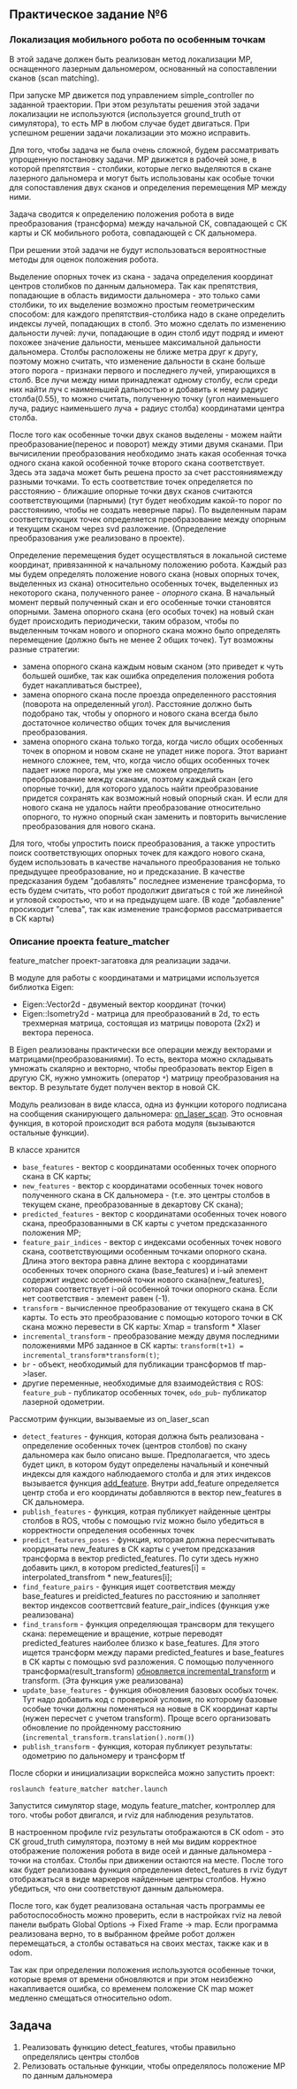 ## Практическое задание №6  
### Локализация мобильного робота по особенным точкам
В этой задаче должен быть реализован метод локализации МР, оснащенного лазерным дальномером, основанный на сопоставлении сканов (scan matching). 

При запуске МР движется под управлением simple_controller по заданной траектории. При этом результаты решения этой задачи локализации не используются (используется ground_truth от симулятора), то есть МР в любом случае будет двигаться. При успешном решении задачи локализации это можно исправить.

Для того, чтобы задача не была очень сложной, будем рассматривать упрощенную постановку задачи. МР движется в рабочей зоне, в которой препятствия - столбики, которые легко выделяются в скане лазерного дальномера и могут быть использованы как особые точки для сопоставления двух сканов и определения перемещения МР между ними.

Задача сводится к определению положения робота в виде преобразования (трансформа) между начальной СК, совпадающей с СК карты и СК мобильного робота, совпадающей с СК дальномера.

При решении этой задачи не будут использоваться вероятностные методы для оценок положения робота.


Выделение опорных точек из скана - задача определения координат центров столибков по данным дальномера. Так как препятствия, попадающие в область видимости дальномера - это только сами столбики, то их выделение возможно простым геометрическим способом: для каждого препятствия-столбика надо в скане определить индексы лучей, попадающих в столб. Это можно сделать по изменению дальности лучей: лучи, попадающие в один столб идут подряд и имеют похожее значение дальности, меньшее максимальной дальности дальномера. Столбы расположены не ближе метра друг к другу, поэтому можно считать, что изменение дальности в скане больше этого порога - признаки первого и последнего лучей, упирающихся в столб. Все лучи между ними принадлежат одному столбу, если среди них найти луч с наименьшей дальностью и добавить к нему радиус столба(0.55), то можно считать, полученную точку (угол наименьшего луча, радиус наименьшего луча + радиус столба) координатами центра столба.

После того как особенные точки двух сканов выделены - можем найти преобразование(перенос и поворот) между этими двумя сканами. При вычисилении преобразования необходимо знать какая особенная точка одного скана какой особенной точке второго скана соответствует. Здесь эта задача может быть решена просто за счет расстояниямежду разными точками. То есть соответствие точек определяется по расстоянию - ближашие опорные точки двух сканов считаются соответствующими (парными) (тут будет необходим какой-то порог по расстояниию, чтобы не создать неверные пары). По выделенным парам соответствующих точек определяется преобразование между опорным и текущим сканом через svd разложение. (Определение преобразования уже реализовано в проекте).

Определение перемещения будет осуществляться в локальной системе координат, привязаннной к начальному положению робота. Каждый раз мы будем определять положение нового скана (новых опорных точек, выделенных из скана) относительно особенных точек, выделенных из некоторого скана, полученного ранее - *опорного* скана. В начальный момент первый полученный скан и его особенные точки становятся опорными. Замена опорного скана (его особых точек) на новый скан будет происходить периодически, таким образом, чтобы по выделенным точкам нового и опорного скана можно было определять перемещение (должно быть не менее 2 общих точек). Тут возможны разные стратегии: 
- замена опорного скана каждым новым сканом (это приведет к чуть большей ошибке, так как ошибка определения положения робота будет накапливаться быстрее), 
- замена опорного скана после проезда определенного расстояния (поворота на определенный угол). Расстояние должно быть подобрано так, чтобы у опорного и нового скана всегда было достаточное количество общих точек для вычисления преобразования.
- замена опорного скана только тогда, когда число общих особенных точек в опорном и новом скане не упадет ниже порога. Этот вариант немного сложнее, тем, что, когда число общих особенных точек падает ниже порога, мы уже не сможем определить преобразование между сканами, поэтому каждый скан (его опорные точки), для которого удалось найти преобразование придется сохранять как возможный новый опорный скан. И если для нового скана не удалось найти преобразование относительно опорного, то нужно опорный скан заменить и повторить вычисление преобразования для нового скана.

Для того, чтобы упростить поиск преобразования, а также упростить поиск соответствующих опорных точек для каждого нового скана, будем использовать в качестве начального преобразования не только предыдущее преобразование, но и предсказание. В качестве предсказания будем "добавлять" последнее изменение трансформа, то есть будем считать, что робот продолжит двигаться с той же линейной и угловой скоростью, что и на предыдущем шаге. (В коде "добавление" просиходит "слева", так как изменение трансформов рассматривается в СК карты)

### Описание проекта feature_matcher
feature_matcher проект-загатовка для реализации задачи.  

В модуле для работы с координатами и матрицами используется библиотка Eigen:
- Eigen::Vector2d - двуменый вектор координат (точки)
- Eigen::Isometry2d - матрица для преобразований в 2d, то есть трехмерная матрица, состоящая из матрицы поворота (2х2) и вектора переноса.

В Eigen реализованы практически все операции между векторами и матрицами(преобразованиями). То есть, вектора можно складывать умножать скалярно и векторно, чтобы преобразовать вектор Eigen в другую СК, нужно умножить (оператор `*`) матрицу преобразования на вектор. В результате будет получен вектор в новой СК.

Модуль реализован в виде класса, одна из функции которого подписана на сообщения сканирующего дальномера: [on_laser_scan](https://github.com/AndreyMinin/MobileRobots/blob/master/mr_ws/src/feature_matcher/src/matcher.cpp#L4). Это основная функция, в которой происходит вся работа модуля (вызываются остальные функции).

В классе хранится 
- `base_features` - вектор с координатами особенных точек опорного скана в СК карты;
- `new_features` - вектор с координатами особенных точек нового полученного скана в СК дальномера -  (т.е. это центры столбов в текущем скане, преобразованные в декартову СК скана);
- `predicted_features` - вектор с координатами особенных точек нового скана, преобразованными в СК карты с учетом предсказанного положения МР;
- `feature_pair_indices` - вектор с индексами особенных точек нового скана, соответствующими особенным точками опорного скана. Длина этого вектора равна длине вектора с координатами особенных точек опорного скана (base_features) и i-ый элемент содержит индекс особенной точки нового скана(new_features), которая соответствует i-ой особенной точки опорного скана. Если нет соответствия - элемент равен (-1).
- `transform` - вычисленное преобразование от текущего скана в СК карты. То есть это преобразование с помощью которого точки в СК скана можно перевести в СК карты: Xmap = transform * Xlaser
- `incremental_transform` - преобразование между двумя последними положениями МРб заданное в СК карты: `transform(t+1) = incremental_transform*transform(t)`;
- `br` - объект, необходимый для публикации трансформов tf map->laser. 
- другие переменные, необходимые для взаимодействия с ROS: `feature_pub` - публикатор особенных точек, `odo_pub`- публикатор лазерной одометрии.

Рассмотрим функции, вызываемые из on_laser_scan
- `detect_features` - функция, которая должна быть реализована - определение особенных точек (центров столбов) по скану дальномера как было описано выше. Предполагается, что здесь будет цикл, в котором будут определены начальный и конечный индексы для каждого наблюдаемого столба и для этих индексов вызывается функция [add_feature](https://github.com/AndreyMinin/MobileRobots/blob/master/mr_ws/src/feature_matcher/src/matcher.cpp#L36). Внутри add_feature определяется центр стоба и его координаты добавляются в вектор new_features в СК дальномера.
- `publish_features` - функция, котрая публикует найденные центры столбов в ROS, чтобы с помощью rviz можно было убедиться в корректности определения особенных точек
- `predict_features_poses` - функция, которая должна пересчитывать координаты new_features в СК карты с учетом предсказания трансформа в вектор predicted_features. По сути здесь нужно добавить цикл, в котором predicted_features[i] = interpolated_transfrom * new_features[i];
- `find_feature_pairs` - функция ищет соответствия между base_features и preidicted_features по расстоянию и заполняет вектор индексов соответтсвий feature_pair_indices (функция уже реализована)
- `find_transform` - функция определяющая трансворм для текущего скана: перемещение и вращение, котрые переводят predicted_features наиболее близко к base_features. Для этого ищется трансформ между парами predicted_features и base_features в СК карты с помощью svd разложения. С помощью полученного трансформа(result_transform) [обновляется incremental_transform](https://github.com/AndreyMinin/MobileRobots/blob/master/mr_ws/src/feature_matcher/src/matcher.cpp#L129) и transform. (Эта функция уже реализована)
- `update_base_features` - функция обновления базовых особых точек. Тут надо добавить код с проверкой условия, по которому базовые особые точки должны поменяться на новые в СК координат карты (нужен пересчет с учетом transform). Проще всего организовать обновление по пройденному расстоянию (`incremental_transform.translation().norm()`)
- `publish_transform` - функция, которая публикует результаты: одометрию по дальномеру и трансформ tf

После сборки и инициализации воркспейса можно запустить проект:
```
roslaunch feature_matcher matcher.launch
```
Запустится симулятор stage, модуль feature_matcher, контроллер для того. чтобы робот двигался, и rviz для наблюдения результатов.

 В настроенном профиле rviz результаты отображаются в СК odom - это СК groud_truth симулятора, поэтому в ней мы видим корректное отображение положения робота в виде осей и данные дальномера - точки на столбах. Столбы при движении остаются на месте.
После того как будет реализована функция определения detect_features в rviz будут отображаться в виде маркеров найденные центры столбов. Нужно убедиться, что они соответствуют данным дальномера.

После того, как будет реализована остальная часть программы ее работоспособность можно проверить, если в настройках rviz на левой панели выбрать Global Options -> Fixed Frame -> map. Если программа реализована верно, то в выбранном фрейме робот должен перемещаться, а столбы оставаться на своих местах, также как и в odom.

Так как при определении положения используются особенные точки, которые время от времени обновляются и при этом неизбежно накапливается ошибка, со временем положение СК map может медленно смещаться относительно odom.

## Задача
1. Реализовать функцию detect_features, чтобы правильно определялись центры столбов
2. Релизовать остальные функции, чтобы определялось положение МР по данным дальномера